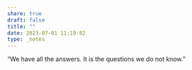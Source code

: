 ```yaml
---
share: true
draft: false
title: ""
date: 2023-07-01 11:19:02
type: _notes
---
```


“We have all the answers. It is the questions we do not know.”
